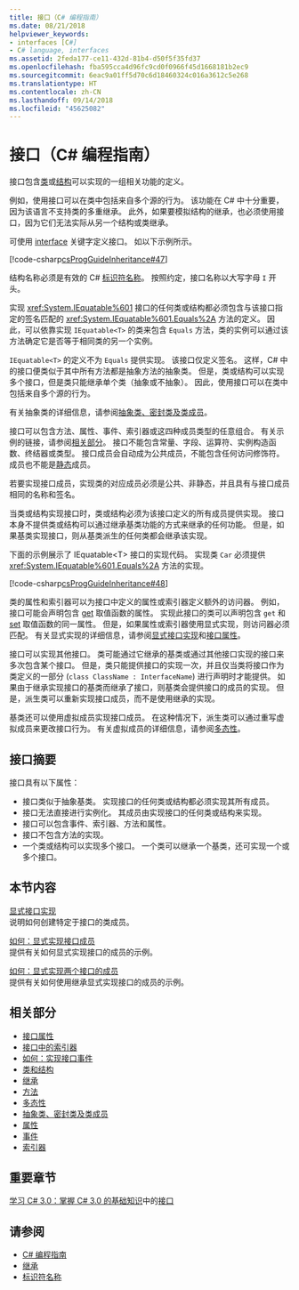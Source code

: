 ```yaml
---
title: 接口（C# 编程指南）
ms.date: 08/21/2018
helpviewer_keywords:
- interfaces [C#]
- C# language, interfaces
ms.assetid: 2feda177-ce11-432d-81b4-d50f5f35fd37
ms.openlocfilehash: fba595cca4d96fc9cd0f0966f45d1668181b2ec9
ms.sourcegitcommit: 6eac9a01ff5d70c6d18460324c016a3612c5e268
ms.translationtype: HT
ms.contentlocale: zh-CN
ms.lasthandoff: 09/14/2018
ms.locfileid: "45625082"
---
```

# <a name="interfaces-c-programming-guide"></a>接口（C# 编程指南）

接口包含[类](../../language-reference/keywords/class.md)或[结构](../../language-reference/keywords/struct.md)可以实现的一组相关功能的定义。
  
例如，使用接口可以在类中包括来自多个源的行为。 该功能在 C# 中十分重要，因为该语言不支持类的多重继承。 此外，如果要模拟结构的继承，也必须使用接口，因为它们无法实际从另一个结构或类继承。  
  
可使用 [interface](../../language-reference/keywords/interface.md) 关键字定义接口。 如以下示例所示。  
  
[!code-csharp[csProgGuideInheritance#47](../classes-and-structs/codesnippet/CSharp/interfaces_1.cs)]  

结构名称必须是有效的 C# [标识符名称](../inside-a-program/identifier-names.md)。 按照约定，接口名称以大写字母 `I` 开头。

实现 <xref:System.IEquatable%601> 接口的任何类或结构都必须包含与该接口指定的签名匹配的 <xref:System.IEquatable%601.Equals%2A> 方法的定义。 因此，可以依靠实现 `IEquatable<T>` 的类来包含 `Equals` 方法，类的实例可以通过该方法确定它是否等于相同类的另一个实例。  
  
`IEquatable<T>` 的定义不为 `Equals` 提供实现。 该接口仅定义签名。 这样，C# 中的接口便类似于其中所有方法都是抽象方法的抽象类。 但是，类或结构可以实现多个接口，但是类只能继承单个类（抽象或不抽象）。 因此，使用接口可以在类中包括来自多个源的行为。  
  
有关抽象类的详细信息，请参阅[抽象类、密封类及类成员](../classes-and-structs/abstract-and-sealed-classes-and-class-members.md)。  
  
接口可以包含方法、属性、事件、索引器或这四种成员类型的任意组合。 有关示例的链接，请参阅[相关部分](../interfaces/index.md#BKMK_RelatedSections)。 接口不能包含常量、字段、运算符、实例构造函数、终结器或类型。 接口成员会自动成为公共成员，不能包含任何访问修饰符。 成员也不能是[静态](../../language-reference/keywords/static.md)成员。  
  
若要实现接口成员，实现类的对应成员必须是公共、非静态，并且具有与接口成员相同的名称和签名。  
  
当类或结构实现接口时，类或结构必须为该接口定义的所有成员提供实现。 接口本身不提供类或结构可以通过继承基类功能的方式来继承的任何功能。 但是，如果基类实现接口，则从基类派生的任何类都会继承该实现。  
  
下面的示例展示了 IEquatable<T\> 接口的实现代码。 实现类 `Car` 必须提供 <xref:System.IEquatable%601.Equals%2A> 方法的实现。  
  
[!code-csharp[csProgGuideInheritance#48](../classes-and-structs/codesnippet/CSharp/interfaces_2.cs)]  
  
类的属性和索引器可以为接口中定义的属性或索引器定义额外的访问器。 例如，接口可能会声明包含 [get](../../language-reference/keywords/get.md) 取值函数的属性。 实现此接口的类可以声明包含 `get` 和 [set](../../language-reference/keywords/set.md) 取值函数的同一属性。 但是，如果属性或索引器使用显式实现，则访问器必须匹配。 有关显式实现的详细信息，请参阅[显式接口实现](explicit-interface-implementation.md)和[接口属性](../classes-and-structs/interface-properties.md)。  

接口可以实现其他接口。 类可能通过它继承的基类或通过其他接口实现的接口来多次包含某个接口。 但是，类只能提供接口的实现一次，并且仅当类将接口作为类定义的一部分 (`class ClassName : InterfaceName`) 进行声明时才能提供。 如果由于继承实现接口的基类而继承了接口，则基类会提供接口的成员的实现。 但是，派生类可以重新实现接口成员，而不是使用继承的实现。  
  
基类还可以使用虚拟成员实现接口成员。 在这种情况下，派生类可以通过重写虚拟成员来更改接口行为。 有关虚拟成员的详细信息，请参阅[多态性](../classes-and-structs/polymorphism.md)。  
  
## <a name="interfaces-summary"></a>接口摘要

接口具有以下属性：  

- 接口类似于抽象基类。 实现接口的任何类或结构都必须实现其所有成员。
- 接口无法直接进行实例化。 其成员由实现接口的任何类或结构来实现。
- 接口可以包含事件、索引器、方法和属性。
- 接口不包含方法的实现。
- 一个类或结构可以实现多个接口。 一个类可以继承一个基类，还可实现一个或多个接口。

## <a name="in-this-section"></a>本节内容

[显式接口实现](explicit-interface-implementation.md)  
 说明如何创建特定于接口的类成员。  
  
 [如何：显式实现接口成员](how-to-explicitly-implement-interface-members.md)  
 提供有关如何显式实现接口的成员的示例。  
  
 [如何：显式实现两个接口的成员](how-to-explicitly-implement-members-of-two-interfaces.md)  
 提供有关如何使用继承显式实现接口的成员的示例。  
  
##  <a name="BKMK_RelatedSections"></a>相关部分

- [接口属性](../classes-and-structs/interface-properties.md)  
- [接口中的索引器](../indexers/indexers-in-interfaces.md)  
- [如何：实现接口事件](../events/how-to-implement-interface-events.md)  
- [类和结构](../classes-and-structs/index.md)  
- [继承](../classes-and-structs/inheritance.md)  
- [方法](../classes-and-structs/methods.md)  
- [多态性](../classes-and-structs/polymorphism.md)  
- [抽象类、密封类及类成员](../classes-and-structs/abstract-and-sealed-classes-and-class-members.md)  
- [属性](../classes-and-structs/properties.md)  
- [事件](../events/index.md)  
- [索引器](../indexers/index.md)  
  
## <a name="featured-book-chapter"></a>重要章节

[学习 C# 3.0：掌握 C# 3.0 的基础知识](https://docs.microsoft.com/previous-versions/visualstudio/visual-studio-2008/ff652493%28v%253dorm.10%29)中的[接口](https://docs.microsoft.com/previous-versions/visualstudio/visual-studio-2008/ff652489%28v%3Dorm.10%29)

## <a name="see-also"></a>请参阅

- [C# 编程指南](../index.md)
- [继承](../classes-and-structs/inheritance.md)
- [标识符名称](../inside-a-program/identifier-names.md)
